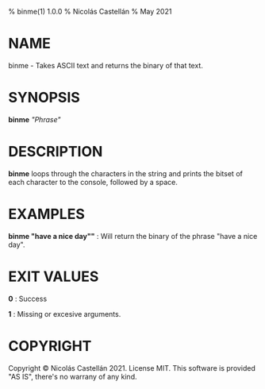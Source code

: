 % binme(1) 1.0.0
% Nicolás Castellán
% May 2021

<!-- Use:                                                             -->
<!--   pandoc binme.1.md -s -t man -o binme.1                         -->
<!-- to convert this markdown to groff format                         -->
<!-- Choose from these sections:                                      -->
<!-- 1. Executable programs: Or, shell commands.                      -->
<!-- 2. System calls: Functions provided by the kernel.               -->
<!-- 3. Library calls: Functions within program libraries.            -->
<!-- 4. Special files.                                                -->
<!-- 5. File formats and conventions: For example, “/etc/passwd”.     -->
<!-- 6. Games.                                                        -->
<!-- 7. Miscellaneous: Macro packages and conventions, such as groff. -->
<!-- 8. System administration commands: Usually reserved for root.    -->
<!-- 9. Kernel routines: Not usually installed by default.            -->

# NAME
binme - Takes ASCII text and returns the binary of that text.

# SYNOPSIS
**binme** *"Phrase"*

# DESCRIPTION
**binme** loops through the characters in the string and prints the bitset of each character to the console, followed by a space.

# EXAMPLES
**binme "have a nice day""**
: Will return the binary of the phrase "have a nice day".

# EXIT VALUES
**0**
: Success

**1**
: Missing or excesive arguments.

# COPYRIGHT
Copyright © Nicolás Castellán 2021. License MIT. This software is provided "AS IS", there's no warrany of any kind.
